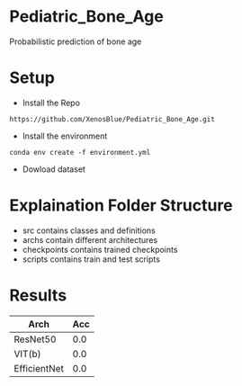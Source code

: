 # Pediatric_Bone_Age
Probabilistic prediction of bone age

# Setup

- Install the Repo
```
https://github.com/XenosBlue/Pediatric_Bone_Age.git
```

- Install the environment
```
conda env create -f environment.yml
```

- Dowload dataset



# Explaination Folder Structure

- src contains classes and definitions 
- archs contain different architectures
- checkpoints contains trained checkpoints
- scripts contains train and test scripts 

# Results

| Arch         | Acc     |
|--------------|---------|
| ResNet50     | 0.0     |
| VIT(b)       | 0.0     |
| EfficientNet | 0.0     |


